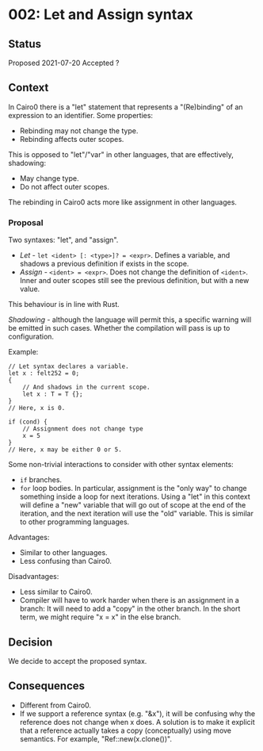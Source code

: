 # 002: Let and Assign syntax

## Status

Proposed 2021-07-20
Accepted ?

## Context

In Cairo0 there is a "let" statement that represents a "(Re)binding" of an expression to an
identifier.
Some properties:

- Rebinding may not change the type.
- Rebinding affects outer scopes.

This is opposed to "let"/"var" in other languages, that are effectively, shadowing:

- May change type.
- Do not affect outer scopes.

The rebinding in Cairo0 acts more like assignment in other languages.

### Proposal

Two syntaxes: "let", and "assign".

- _Let_ - `let <ident> [: <type>]? = <expr>`. Defines a variable, and shadows a previous definition
  if exists in the scope.
- _Assign_ - `<ident> = <expr>`. Does not change the definition of `<ident>`. Inner and outer scopes
  still see the previous definition, but with a new value.

This behaviour is in line with Rust.

_Shadowing_ - although the language will permit this, a specific warning will be emitted in such
cases. Whether the compilation will pass is up to configuration.

Example:

```
// Let syntax declares a variable.
let x : felt252 = 0;
{
    // And shadows in the current scope.
    let x : T = T {};
}
// Here, x is 0.

if (cond) {
    // Assignment does not change type
    x = 5
}
// Here, x may be either 0 or 5.
```

Some non-trivial interactions to consider with other syntax elements:

- `if` branches.
- `for` loop bodies. In particular, assignment is the "only way" to change something inside
  a loop for next iterations. Using a "let" in this context will define a "new" variable that
  will go out of scope at the end of the iteration, and the next iteration will use the "old"
  variable. This is similar to other programming languages.

Advantages:

- Similar to other languages.
- Less confusing than Cairo0.

Disadvantages:

- Less similar to Cairo0.
- Compiler will have to work harder when there is an assignment in a branch: It will need to add a
  "copy" in the other branch. In the short term, we might require "x = x" in the else branch.

## Decision

We decide to accept the proposed syntax.

## Consequences

- Different from Cairo0.
- If we support a reference syntax (e.g. "&x"), it will be confusing why the reference does not
  change when x does. A solution is to make it explicit that a reference actually takes a
  copy (conceptually) using move semantics. For example, "Ref::new(x.clone())".
